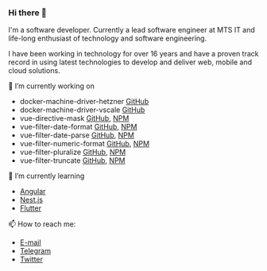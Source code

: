 ### Hi there 👋

I'm a software developer.
Currently a lead software engineer at MTS IT and life-long enthusiast of technology and software engineering.

I have been working in technology for over 16 years and have a proven track record in using latest technologies to develop and deliver web, mobile and cloud solutions.

🔭 I’m currently working on

- docker-machine-driver-hetzner
  [GitHub](https://github.com/eduardnikolenko/docker-machine-driver-hetzner)
- docker-machine-driver-vscale
  [GitHub](https://github.com/eduardnikolenko/docker-machine-driver-vscale)
- vue-directive-mask
  [GitHub](https://github.com/vuejs-community/vue-directive-mask),
  [NPM](https://www.npmjs.com/package/@vuejs-community/vue-directive-mask)
- vue-filter-date-format
  [GitHub](https://github.com/vuejs-community/vue-filter-date-format),
  [NPM](https://www.npmjs.com/package/@vuejs-community/vue-filter-date-format)
- vue-filter-date-parse
  [GitHub](https://github.com/vuejs-community/vue-filter-date-parse),
  [NPM](https://www.npmjs.com/package/@vuejs-community/vue-filter-date-parse)
- vue-filter-numeric-format
  [GitHub](https://github.com/vuejs-community/vue-filter-numeric-format),
  [NPM](https://www.npmjs.com/package/@vuejs-community/vue-filter-numeric-format)
- vue-filter-pluralize
  [GitHub](https://github.com/vuejs-community/vue-filter-pluralize),
  [NPM](https://www.npmjs.com/package/@vuejs-community/vue-filter-pluralize)
- vue-filter-truncate
  [GitHub](https://github.com/vuejs-community/vue-filter-truncate),
  [NPM](https://www.npmjs.com/package/@vuejs-community/vue-filter-truncate)

🌱 I’m currently learning

- [Angular](https://angular.io)
- [Nest.js](https://nestjs.com)
- [Flutter](https://flutter.dev)

📫 How to reach me:

- [E-mail](mailto:mail@eduardnikolenko.com)
- [Telegram](https://t.me/eduardnikolenko)
- [Twitter](https://twitter.com/eduardnikolenko)
